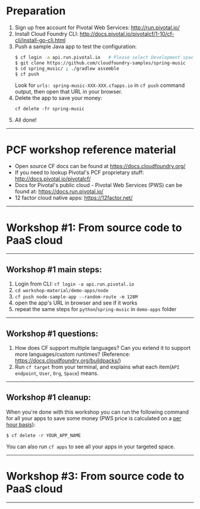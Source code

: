 <!-- page_number: true -->
# Preparation

1. Sign up free account for Pivotal Web Services: http://run.pivotal.io/
2. Install Cloud Foundry CLI: http://docs.pivotal.io/pivotalcf/1-10/cf-cli/install-go-cli.html
3. Push a sample Java app to test the configuration:
    ```sh
    $ cf login -a api.run.pivotal.io   # Please select Development space
    $ git clone https://github.com/cloudfoundry-samples/spring-music
    $ cd spring_music/ ; ./gradlew assemble
    $ cf push
    ```
    Look for `urls: spring-music-XXX-XXX.cfapps.io` in `cf push` command output, then open that URL in your browser.
4. Delete the app to save your money:
    ```
    cf delete -fr spring-music
    ```
5. All done!


---

# PCF workshop reference material

- Open source CF docs can be found at https://docs.cloudfoundry.org/
- If you need to lookup Pivotal's PCF proprietary stuff: http://docs.pivotal.io/pivotalcf/
- Docs for Pivotal's public cloud - Pivotal Web Services (PWS) can be found at: https://docs.run.pivotal.io/
- 12 factor cloud native apps: https://12factor.net/

---

# Workshop #1: From source code to PaaS cloud

---

## Workshop #1 main steps:

1. Login from CLI: `cf login -a api.run.pivotal.io`
2. `cd workshop-material/demo-apps/node`
3. `cf push node-sample-app --random-route -m 128M`
4. open the app's URL in browser and see if it works
5. repeat the same steps for `python`/`spring-music` in `demo-apps` folder

---

## Workshop #1 questions:

1. How does CF support multiple languages? Can you extend it to support more languages/custom runtimes? (Reference: https://docs.cloudfoundry.org/buildpacks/)
2. Run `cf target` from your terminal, and explains what each item(`API endpoint`, `User`, `Org`, `Space`) means.

---

## Workshop #1 cleanup:

When you're done with this workshop you can run the following command for all your apps to save some money (PWS price is calculated on a [per hour basis](https://run.pivotal.io/pricing/)):

`$ cf delete -r YOUR_APP_NAME`

You can also run `cf apps` to see all your apps in your targeted space.

---

# Workshop #3: From source code to PaaS cloud

---
